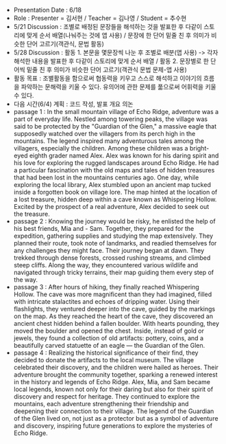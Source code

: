 - Presentation Date : 6/18
- Role : Presenter = 김서현 / Teacher = 김나영 / Student = 추수현
- 5/21 Discussion : 조별로 배정된 문장들을 해석하는 것을 발표한 후 다같이 스토리에 맞게 순서 배열(나눠주는 것에 앱 사용) / 문장에 한 단어 밑줄 친 후 의미가 비슷한 단어 고르기(객관식, 문법 활동)
- 5/28 Discussion : 활동 1. 본문을 몇문장씩 나눈 후 조별로 배분(앱 사용) -> 각자 해석한 내용을 발표한 후 다같이 스토리에 맞게 순서 배열 / 활동 2. 문장별로 한 단어씩 밑줄 친 후 의미가 비슷한 단어 고르기(객관식 문법 문제-앱 사용)
- 활동 목표 : 조별활동을 함으로써 협동력을 키우고 스스로 해석하고 이야기의 흐름을 파악하는 문해력을 키울 수 있다. 유의어에 관한 문제를 풂으로써 어휘력을 키울 수 있다.
- 다음 시간(6/4) 계획 : 코드 작성, 발표 개요 의논
- passage 1 : In the small mountain village of Echo Ridge, adventure was a part of everyday life. Nestled among towering peaks, the village was said to be protected by the "Guardian of the Glen," a massive eagle that supposedly watched over the villagers from its perch high in the mountains. The legend inspired many adventurous tales among the villagers, especially the children.
Among these children was a bright-eyed eighth grader named Alex. Alex was known for his daring spirit and his love for exploring the rugged landscapes around Echo Ridge. He had a particular fascination with the old maps and tales of hidden treasures that had been lost in the mountains centuries ago.
One day, while exploring the local library, Alex stumbled upon an ancient map tucked inside a forgotten book on village lore. The map hinted at the location of a lost treasure, hidden deep within a cave known as Whispering Hollow. Excited by the prospect of a real adventure, Alex decided to seek out the treasure.
- passage 2 : Knowing the journey would be risky, he enlisted the help of his best friends, Mia and - Sam. Together, they prepared for the expedition, gathering supplies and studying the map extensively. They planned their route, took note of landmarks, and readied themselves for any challenges they might face.
Their journey began at dawn. They trekked through dense forests, crossed rushing streams, and climbed steep cliffs. Along the way, they encountered various wildlife and navigated through tricky terrains, their map guiding them every step of the way.
- passage 3 : After hours of hiking, they finally reached Whispering Hollow. The cave was more magnificent than they had imagined, filled with intricate stalactites and echoes of dripping water. Using their flashlights, they ventured deeper into the cave, guided by the markings on the map.
As they reached the heart of the cave, they discovered an ancient chest hidden behind a fallen boulder. With hearts pounding, they moved the boulder and opened the chest. Inside, instead of gold or jewels, they found a collection of old artifacts: pottery, coins, and a beautifully carved statuette of an eagle — the Guardian of the Glen.
- passage 4 : Realizing the historical significance of their find, they decided to donate the artifacts to the local museum. The village celebrated their discovery, and the children were hailed as heroes. Their adventure brought the community together, sparking a renewed interest in the history and legends of Echo Ridge. Alex, Mia, and Sam became local legends, known not only for their daring but also for their spirit of discovery and respect for heritage. They continued to explore the mountains, each adventure strengthening their friendship and deepening their connection to their village.
The legend of the Guardian of the Glen lived on, not just as a protector but as a symbol of adventure and discovery, inspiring future generations to explore the mysteries of Echo Ridge.
